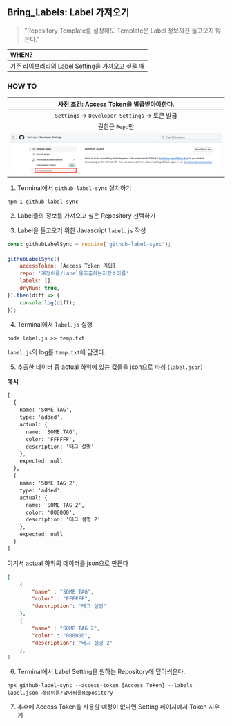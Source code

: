 ## Bring_Labels: Label 가져오기

> "Repository Template를 설정해도 Template은 Label 정보까진 들고오지 않는다."

|WHEN?|
|:---|
|기존 라이브러리의 Label Setting을 가져오고 싶을 때|

### HOW TO

|사전 조건: Access Token을 발급받아야한다.|
|:---:|
|`Settings` -> `Developer Settings` -> 토큰 발급|
|권한은 `Repo`만|
|![](../img/Bring_Labels_00.png)|
 
1. Terminal에서 `github-label-sync` 설치하기
```shell
npm i github-label-sync
```
2. Label들의 정보를 가져오고 싶은 Repository 선택하기

3. Label을 들고오기 위한 Javascript `label.js` 작성
```javascript
const githubLabelSync = require('github-label-sync');

githubLabelSync({
    accessToken: [Access Token 기입],
    repo: '계정이름/Label을추출하는저장소이름'
    labels: [],
    dryRun: true,
}).then(diff => {
    console.log(diff);
});
```

4. Terminal에서 `label.js` 실행
```shell
node label.js >> temp.txt
```
`label.js`의 log를 `temp.txt`에 담겠다.

5. 추출한 데이터 중 actual 하위에 있는 값들을 json으로 파싱 (`label.json`)

__예시__
```txt
[
  {
    name: 'SOME TAG',
    type: 'added',
    actual: {
      name: 'SOME TAG',
      color: 'FFFFFF',
      description: '태그 설명'
    },
    expected: null
  },
  {
    name: 'SOME TAG 2',
    type: 'added',
    actual: {
      name: 'SOME TAG 2',
      color: '000000',
      description: '태그 설명 2'
    },
    expected: null
  }
]
```
여기서 actual 하위의 데이터를 json으로 만든다
```json
[
    {
        "name" : "SOME TAG",
        "color" : "FFFFFF",
        "description": "태그 설명"
    },
    {
        "name" : "SOME TAG 2",
        "color" : "000000",
        "description": "태그 설명 2"
    },
]
```


6. Terminal에서 Label Setting을 원하는 Repository에 덮어씌운다.
```shell
npx github-label-sync --access-token [Access Token] --labels label.json 계정이름/덮어씌울Repository
```

7. 추후에 Access Token을 사용할 예정이 없다면 Setting 페이지에서 Token 지우기